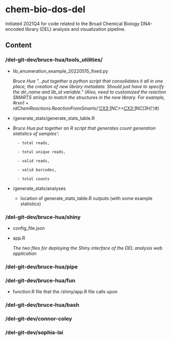 # chem-bio-dos-del
Initiated 2021Q4 for code related to the Broad Chemical Biology DNA-encoded library (DEL) analysis and visualization pipeline.

## Content
### /del-git-dev/bruce-hua/tools_utilities/
- lib_enumeration_example_20220515_fixed.py
 
     *Bruce Hua "...put together a python script that consolidates it all in one place, the creation of new library metadata. Should just have to specify the dir_name and lib_id variable." (Also, need to customized the reaction SMARTS strings to match the structures in the new library. For example, #rxn1 = rdChemReactions.ReactionFromSmarts('[CX3:1](=[OX1])NC>>[CX3:1](=[OX1])NC[3H]')#)*
     
- /generate_stats/generate_stats_table.R
- 
     *Bruce Hua put together an R script that generates count generation statistics of samples':*
     
        - total reads,
        
        - total unique reads,
        
        - valid reads,
        
        - valid barcodes,

        - total counts

- /generate_stats/analyses

     * location of generate_stats_table.R outputs (with some example statistics)

### /del-git-dev/bruce-hua/shiny
- config_file.json
- app.R
 
    *The two files for deploying the Shiny interface of the DEL analysis web application*
### /del-git-dev/bruce-hua/pipe
### /del-git-dev/bruce-hua/fun
- function.R file that the /shiny/app.R file calls upon
### /del-git-dev/bruce-hua/bash
### /del-git-dev/connor-coley
### /del-git-dev/sophia-lai

